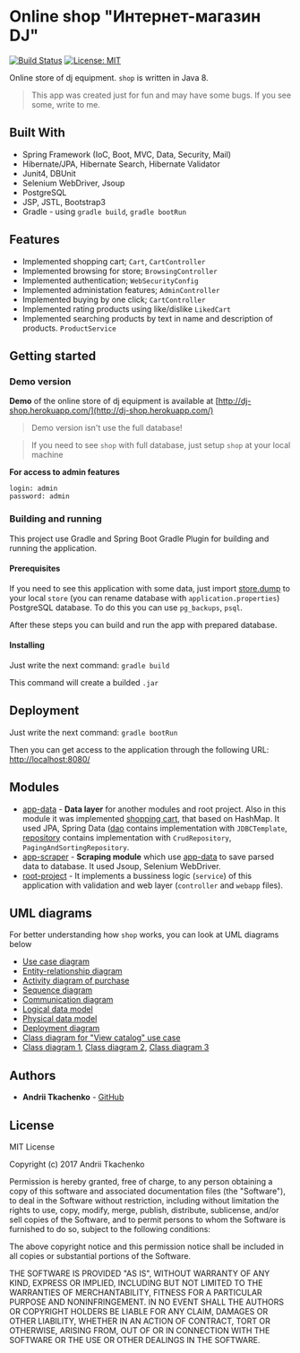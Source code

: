 # Online shop "Интернет-магазин DJ"
[![Build Status](https://travis-ci.org/tkaczenko/shop.svg?branch=master)](https://travis-ci.org/tkaczenko/shop)
[![License: MIT](https://img.shields.io/badge/License-MIT-yellow.svg)](/LICENSE.md)

Online store of dj equipment. `shop` is written in Java 8.
> This app was created just for fun and may have some bugs. If you see some, write to me.

## Built With
* Spring Framework (IoC, Boot, MVC, Data, Security, Mail)
* Hibernate/JPA, Hibernate Search, Hibernate Validator
* Junit4, DBUnit
* Selenium WebDriver, Jsoup
* PostgreSQL
* JSP, JSTL, Bootstrap3
* Gradle - using `gradle build`, `gradle bootRun`

## Features
* Implemented shopping cart; `Cart`, `CartController`
* Implemented browsing for store; `BrowsingController`
* Implemented authentication; `WebSecurityConfig`
* Implemented administation features; `AdminController`
* Implemented buying by one click; `CartController`
* Implemented rating products using like/dislike `LikedCart`
* Implemented searching products by text in name and description of products. `ProductService`

## Getting started

### Demo version

**Demo** of the online store of dj equipment is available at [http://dj-shop.herokuapp.com/](http://dj-shop.herokuapp.com/)

> Demo version isn't use the full database!

> If you need to see `shop` with full database, just setup `shop` at your local machine

**For access to admin features**

```
login: admin
password: admin
```
### Building and running
This project use Gradle and Spring Boot Gradle Plugin for building and running the application.

#### Prerequisites
If you need to see this application with some data, just import 
[store.dump](/src/main/resources/store.dump) to your local `store` 
(you can rename database with `application.properties`) PostgreSQL database.
To do this you can use `pg_backups`, `psql`.

After these steps you can build and run the app with prepared database.

#### Installing
Just write the next command: `gradle build`

This command will create a builded `.jar`

## Deployment
Just write the next command: `gradle bootRun`

Then you can get access to the application through the following URL:
[http://localhost:8080/](http://localhost:8080/)

## Modules 
* [app-data](/app-data) - **Data layer** for another modules and root project. Also in this module it was implemented [shopping cart](/app-data/src/main/java/io/github/tkaczenko/session/Cart.java), that based on HashMap. It used JPA, Spring Data ([dao](/app-data/src/main/java/io/github/tkaczenko/dao) contains implementation with `JDBCTemplate`, [repository](/app-data/src/main/java/io/github/tkaczenko/repository) contains implementation with `CrudRepository`, `PagingAndSortingRepository`.
* [app-scraper](/app-scraper) - **Scraping module** which use [app-data](/app-data) to save parsed data to database. It used Jsoup, Selenium WebDriver.
* [root-project](/src) - It implements a bussiness logic (`service`) of this application with validation and web layer (`controller` and `webapp` files).

## UML diagrams
For better understanding how `shop` works, you can look at UML diagrams below
* [Use case diagram](/docs/use-case-diagram.png)
* [Entity-relationship diagram](/docs/entity-relationship-model.png)
* [Activity diagram of purchase](/docs/activity-diagram-of-purchase.png)
* [Sequence diagram](/docs/sequence-diagram.png)
* [Communication diagram](/docs/communication-diagram.png)
* [Logical data model](/docs/logical-data-model.png)
* [Physical data model](/docs/physical-data-model.png)
* [Deployment diagram](/docs/deployment-diagram.png)
* [Class diagram for "View catalog" use case](/docs/class-diagram-view-catalog.png)
* [Class diagram 1](/docs/class-diagram-one.png), [Class diagram 2](/docs/class-diagram-two.png), [Class diagram 3](/docs/class-diagram-three.png)

## Authors
* **Andrii Tkachenko** - [GitHub](https://github.com/tkaczenko)

## License
MIT License

Copyright (c) 2017 Andrii Tkachenko

Permission is hereby granted, free of charge, to any person obtaining a copy of this software and associated documentation files (the "Software"), to deal in the Software without restriction, including without limitation the rights to use, copy, modify, merge, publish, distribute, sublicense, and/or sell copies of the Software, and to permit persons to whom the Software is furnished to do so, subject to the following conditions:

The above copyright notice and this permission notice shall be included in all copies or substantial portions of the Software.

THE SOFTWARE IS PROVIDED "AS IS", WITHOUT WARRANTY OF ANY KIND, EXPRESS OR IMPLIED, INCLUDING BUT NOT LIMITED TO THE WARRANTIES OF MERCHANTABILITY, FITNESS FOR A PARTICULAR PURPOSE AND NONINFRINGEMENT. IN NO EVENT SHALL THE AUTHORS OR COPYRIGHT HOLDERS BE LIABLE FOR ANY CLAIM, DAMAGES OR OTHER LIABILITY, WHETHER IN AN ACTION OF CONTRACT, TORT OR OTHERWISE, ARISING FROM, OUT OF OR IN CONNECTION WITH THE SOFTWARE OR THE USE OR OTHER DEALINGS IN THE SOFTWARE.
